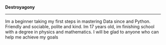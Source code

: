 
<strong>Destroyagony</strong>
<hr>


Im a beginner taking my first steps in mastering Data since and Python. Friendly and sociable, polite and kind. Im 17 years old, im finishing school with a degree in physics and mathematics. I will be glad to anyone who can help me achieve my goals


